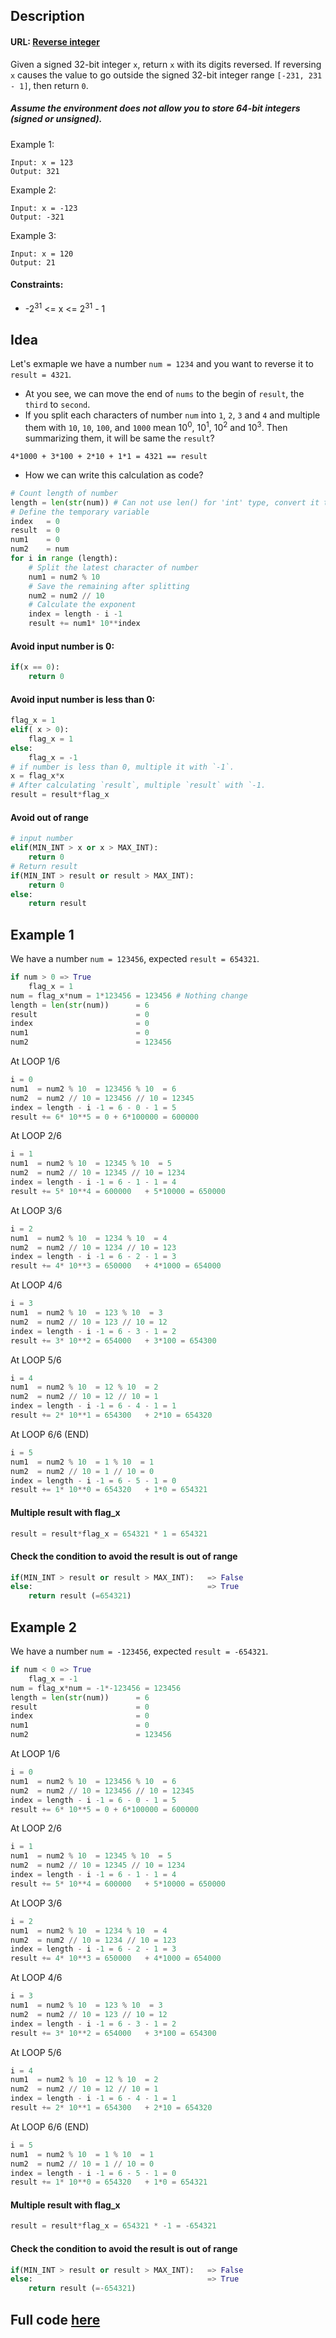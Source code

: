 ## Description
#### URL: [Reverse integer](https://leetcode.com/problems/reverse-integer/)

Given a signed 32-bit integer ``x``, return ``x`` with its digits reversed. If reversing ``x`` causes the value to go outside the signed 32-bit integer range ``[-231, 231 - 1]``, then return ``0``.

##### Assume the environment does not allow you to store 64-bit integers (signed or unsigned).
Example 1:
``````
Input: x = 123
Output: 321
``````
Example 2:
``````
Input: x = -123
Output: -321
``````
Example 3:
``````
Input: x = 120
Output: 21
``````

#### Constraints:

+ -2<sup>31</sup> <= x <= 2<sup>31</sup> - 1

## Idea
Let's exmaple we have a number `num = 1234` and you want to reverse it to `result = 4321`.
+ At you see, we can move the end of `nums` to the begin of `result`, the `third` to `second`.
+ If you split each characters of number `num` into `1`, `2`, `3` and `4` and multiple them with `10`, `10`, `100`, and `1000` mean 10<sup>0</sup>, 10<sup>1</sup>, 10<sup>2</sup> and 10<sup>3</sup>. Then summarizing them, it will be same the `result`?
```
4*1000 + 3*100 + 2*10 + 1*1 = 4321 == result
```
+ How we can write this calculation as code?
 
```python
# Count length of number
length = len(str(num)) # Can not use len() for 'int' type, convert it to 'str' to use
# Define the temporary variable
index   = 0
result  = 0
num1    = 0
num2    = num
for i in range (length):
    # Split the latest character of number
    num1 = num2 % 10 
    # Save the remaining after splitting
    num2 = num2 // 10 
    # Calculate the exponent
    index = length - i -1
    result += num1* 10**index
```

#### Avoid input number is 0:
```python
if(x == 0):
    return 0
```

#### Avoid input number is less than 0:
```python
flag_x = 1
elif( x > 0):
    flag_x = 1
else:
    flag_x = -1
# if number is less than 0, multiple it with `-1`. 
x = flag_x*x
# After calculating `result`, multiple `result` with `-1.
result = result*flag_x
```

#### Avoid out of range
```python
# input number
elif(MIN_INT > x or x > MAX_INT):
    return 0
# Return result
if(MIN_INT > result or result > MAX_INT):
    return 0
else:
    return result    
```
## Example 1
We have a number `num = 123456`, expected `result = 654321`.
```python
if num > 0 => True
    flag_x = 1
num = flag_x*num = 1*123456 = 123456 # Nothing change
length = len(str(num))      = 6
result                      = 0
index                       = 0
num1                        = 0
num2                        = 123456
```
At LOOP 1/6
```python
i = 0
num1  = num2 % 10  = 123456 % 10  = 6
num2  = num2 // 10 = 123456 // 10 = 12345
index = length - i -1 = 6 - 0 - 1 = 5
result += 6* 10**5 = 0 + 6*100000 = 600000     
```
At LOOP 2/6
```python
i = 1
num1  = num2 % 10  = 12345 % 10  = 5
num2  = num2 // 10 = 12345 // 10 = 1234
index = length - i -1 = 6 - 1 - 1 = 4
result += 5* 10**4 = 600000   + 5*10000 = 650000   
```
At LOOP 3/6
```python
i = 2
num1  = num2 % 10  = 1234 % 10  = 4
num2  = num2 // 10 = 1234 // 10 = 123
index = length - i -1 = 6 - 2 - 1 = 3
result += 4* 10**3 = 650000   + 4*1000 = 654000   
```
At LOOP 4/6
```python
i = 3
num1  = num2 % 10  = 123 % 10  = 3
num2  = num2 // 10 = 123 // 10 = 12
index = length - i -1 = 6 - 3 - 1 = 2
result += 3* 10**2 = 654000   + 3*100 = 654300   
```
At LOOP 5/6
```python
i = 4
num1  = num2 % 10  = 12 % 10  = 2
num2  = num2 // 10 = 12 // 10 = 1
index = length - i -1 = 6 - 4 - 1 = 1
result += 2* 10**1 = 654300   + 2*10 = 654320   
```
At LOOP 6/6 (END)
```python
i = 5
num1  = num2 % 10  = 1 % 10  = 1
num2  = num2 // 10 = 1 // 10 = 0
index = length - i -1 = 6 - 5 - 1 = 0
result += 1* 10**0 = 654320   + 1*0 = 654321   
```
#### Multiple result with flag_x
```python
result = result*flag_x = 654321 * 1 = 654321
```

#### Check the condition to avoid the result is out of range
```python
if(MIN_INT > result or result > MAX_INT):   => False
else:                                       => True
    return result (=654321)
```

## Example 2
We have a number `num = -123456`, expected `result = -654321`.
```python
if num < 0 => True
    flag_x = -1
num = flag_x*num = -1*-123456 = 123456
length = len(str(num))      = 6
result                      = 0
index                       = 0
num1                        = 0
num2                        = 123456
```
At LOOP 1/6
```python
i = 0
num1  = num2 % 10  = 123456 % 10  = 6
num2  = num2 // 10 = 123456 // 10 = 12345
index = length - i -1 = 6 - 0 - 1 = 5
result += 6* 10**5 = 0 + 6*100000 = 600000     
```
At LOOP 2/6
```python
i = 1
num1  = num2 % 10  = 12345 % 10  = 5
num2  = num2 // 10 = 12345 // 10 = 1234
index = length - i -1 = 6 - 1 - 1 = 4
result += 5* 10**4 = 600000   + 5*10000 = 650000   
```
At LOOP 3/6
```python
i = 2
num1  = num2 % 10  = 1234 % 10  = 4
num2  = num2 // 10 = 1234 // 10 = 123
index = length - i -1 = 6 - 2 - 1 = 3
result += 4* 10**3 = 650000   + 4*1000 = 654000   
```
At LOOP 4/6
```python
i = 3
num1  = num2 % 10  = 123 % 10  = 3
num2  = num2 // 10 = 123 // 10 = 12
index = length - i -1 = 6 - 3 - 1 = 2
result += 3* 10**2 = 654000   + 3*100 = 654300   
```
At LOOP 5/6
```python
i = 4
num1  = num2 % 10  = 12 % 10  = 2
num2  = num2 // 10 = 12 // 10 = 1
index = length - i -1 = 6 - 4 - 1 = 1
result += 2* 10**1 = 654300   + 2*10 = 654320   
```
At LOOP 6/6 (END)
```python
i = 5
num1  = num2 % 10  = 1 % 10  = 1
num2  = num2 // 10 = 1 // 10 = 0
index = length - i -1 = 6 - 5 - 1 = 0
result += 1* 10**0 = 654320   + 1*0 = 654321   
```
#### Multiple result with flag_x
```python
result = result*flag_x = 654321 * -1 = -654321
```

#### Check the condition to avoid the result is out of range
```python
if(MIN_INT > result or result > MAX_INT):   => False
else:                                       => True
    return result (=-654321)
```

## Full code [here](./ReverseInteger.py)